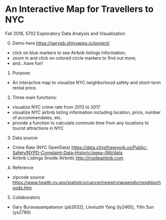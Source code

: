 # An Interactive Map for Travellers to NYC

Fall 2018, 5702 Exploratory Data Analysis and Visualization

0. Demo here https://garypb.shinyapps.io/project/
- click on blue markers to see Airbnb listings information; 
- zoom in and click on colored circle markers to find out more;
- and...have fun!



1. Purpose:
- An interactive map to visualize NYC neighborhood safety and short-term rental price. 


2. Three main functions:
- visualize NYC crime rate from 2013 to 2017
- visualize NYC airbnb listing information including location, price, number of accommendates, etc.
- provide a function to calculate commute time from any locations to tourist attractions in NYC


3. Data source: 

- Crime Rate (NYC OpenData) https://data.cityofnewyork.us/Public-Safety/NYPD-Complaint-Data-Historic/qgea-i56i/data 
- Airbnb Listings (Inside Airbnb) http://insideairbnb.com

4. Reference
- zipcode source: https://www.health.ny.gov/statistics/cancer/registry/appendix/neighborhoods.htm

5. Collaborators
- Gary Buranasampatanon (pb2632), Linxiuzhi Yang (ly2465), Yilin Sun (ys2780)
